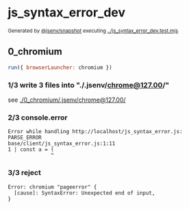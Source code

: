 # js_syntax_error_dev

<sub>
  Generated by <a href="https://github.com/jsenv/core/tree/main/packages/independent/snapshot">@jsenv/snapshot</a> executing <a href="../js_syntax_error_dev.test.mjs">../js_syntax_error_dev.test.mjs</a>
</sub>

## 0_chromium

```js
run({ browserLauncher: chromium })
```

### 1/3 write 3 files into "./.jsenv/chrome@127.00/"

see [./0_chromium/.jsenv/chrome@127.00/](./0_chromium/.jsenv/chrome@127.00/)

### 2/3 console.error

```console
Error while handling http://localhost/js_syntax_error.js:
PARSE_ERROR
base/client/js_syntax_error.js:1:11
1 | const a = (
              ^
```

### 3/3 reject

```console
Error: chromium "pageerror" {
  [cause]: SyntaxError: Unexpected end of input,
}
```
